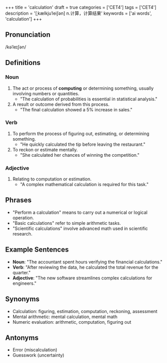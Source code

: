 +++
title = 'calculation'
draft = true
categories = ['CET4']
tags = ['CET4']
description = '[ˌkælkjuˈlei∫ən] n.计算，计算结果'
keywords = ['ai words', 'calculation']
+++

## Pronunciation
/kəˈleɪʃən/

## Definitions
### Noun
1. The act or process of **computing** or determining something, usually involving numbers or quantities.
   - "The calculation of probabilities is essential in statistical analysis."
2. A result or outcome derived from this process.
   - "The final calculation showed a 5% increase in sales."

### Verb
1. To perform the process of figuring out, estimating, or determining something.
   - "He quickly calculated the tip before leaving the restaurant."
2. To reckon or estimate mentally.
   - "She calculated her chances of winning the competition."

### Adjective
1. Relating to computation or estimation.
   - "A complex mathematical calculation is required for this task."

## Phrases
- "Perform a calculation" means to carry out a numerical or logical operation.
- "Basic calculations" refer to simple arithmetic tasks.
- "Scientific calculations" involve advanced math used in scientific research.

## Example Sentences
- **Noun**: "The accountant spent hours verifying the financial calculations."
- **Verb**: "After reviewing the data, he calculated the total revenue for the quarter."
- **Adjective**: "The new software streamlines complex calculations for engineers."

## Synonyms
- Calculation: figuring, estimation, computation, reckoning, assessment
- Mental arithmetic: mental calculation, mental math
- Numeric evaluation: arithmetic, computation, figuring out

## Antonyms
- Error (miscalculation)
- Guesswork (uncertainty)
